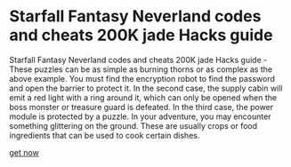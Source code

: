 # Starfall Fantasy Neverland codes and cheats 200K jade Hacks guide

Starfall Fantasy Neverland codes and cheats 200K jade Hacks guide - These puzzles can be as simple as burning thorns or as complex as the above example. You must find the encryption robot to find the password and open the barrier to protect it. In the second case, the supply cabin will emit a red light with a ring around it, which can only be opened when the boss monster or treasure guard is defeated. In the third case, the power module is protected by a puzzle. In your adventure, you may encounter something glittering on the ground. These are usually crops or food ingredients that can be used to cook certain dishes.

<a href="https://dengmod.cyou/starfall-fantasy-neverland/">get now</a>
